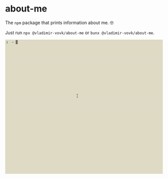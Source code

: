 about-me
========

The `npm` package that prints information about me. 🤓

Just run `npx @vladimir-vovk/about-me` or `bunx @vladimir-vovk/about-me`.

<img src="./screen.gif" width="700"></img>

